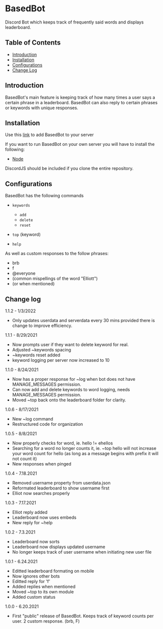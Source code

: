 # BasedBot
Discord Bot which keeps track of frequently said words and displays leaderboard.

## Table of Contents
* [Introduction](#introduction)
* [Installation](#installation)
* [Configurations](#configurations)
* [Change Log](#change-log)

## Introduction
BasedBot's main feature is keeping track of how many times a user says a certain phrase in a leaderboard. 
BasedBot can also reply to certain phrases or keywords with unique responses.


## Installation
Use this [link](https://discord.com/oauth2/authorize?client_id=851869159121616960&scope=bot&permissions=66186303) to add BasedBot to your server

If you want to run BasedBot on your own server you will have to install the following:

* [Node](https://nodejs.org)

DiscordJS should be included if you clone the entire repository.

## Configurations

BasedBot has the following commands

* `keywords`
  * `add`
  * `delete`
  * `reset`
  
* `top` (keyword)
* `help`

As well as custom responses to the follow phrases:

* brb
* f
* @everyone
* (common mispellings of the word "Elliott")
* (or when mentioned)

## Change log

1.1.2 - 1/3/2022
* Only updates userdata and serverdata every 30 mins provided there is change to improve efficiency.

1.1.1 - 8/29/2021
* Now prompts user if they want to delete keyword for real.
* Adjusted ~keywords spacing
* ~keywords reset added
* keyword logging per server now increased to 10

1.1.0 - 8/24/2021
* Now has a proper response for ~log when bot does not have MANAGE_MESSAGES permission.
* Can now add and delete keywords to word logging, needs MANAGE_MESSAGES permission.
* Moved ~top back onto the leaderboard folder for clarity.

1.0.6 - 8/17/2021
* New ~log command
* Restructured code for organization

1.0.5 - 8/8/2021
* Now properly checks for word, ie. hello != ehellos
* Searching for a word no longer counts it, ie. ~top hello will not increase your word count for hello (as long as a message begins with prefix it will not count it)
* New responses when pinged

1.0.4 - 7.18.2021
* Removed username property from userdata.json
* Reformated leaderboard to show username first
* Elliot now searches properly

1.0.3 - 7.17.2021
* Elliot reply added
* Leaderboard now uses embeds
* New reply for ~help

1.0.2 - 7.3.2021
* Leaderboard now sorts
* Leaderboard now displays updated username
* No longer keeps track of user username when initiating new user file

1.0.1 - 6.24.2021
* Editted leaderboard formating on mobile
* Now ignores other bots
* Editted reply for 'f'
* Added replies when mentioned
* Moved ~top to its own module
* Added custom status

1.0.0 - 6.20.2021
* First "public" release of BasedBot. Keeps track of keyword counts per user. 2 custom response. (brb, F)

